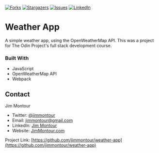 
<!--
***
Do a search and replace for the following:
weather-app,
weather-app,
Weather App,
A simple weather app, using the OpenWeatherMap API.  This was a project for The Odin Project's full stack development course.
-->

[![Forks][forks-shield]][forks-url]
[![Stargazers][stars-shield]][stars-url]
[![Issues][issues-shield]][issues-url]
[![LinkedIn][linkedin-shield]][linkedin-url]

# Weather App

A simple weather app, using the OpenWeatherMap API.  This was a project for The Odin Project's full stack development course.

### Built With

* JavaScript
* OpenWeatherMap API
* Webpack

<!-- CONTACT -->
## Contact

Jim Montour

* Twitter: [@jimmontour](https://twitter.com/jimmontour)
* Email: jimmontour@gmail.com
* LinkedIn: [Jim Montour](https://linkedin.com/jimmontour)
* Website: [JimMontour.com](https://jimmontour.com)

Project Link: [https://github.com/jimmontour/weather-app](https://github.com/jimmontour/weather-app)

<!-- MARKDOWN LINKS & IMAGES -->
<!-- https://www.markdownguide.org/basic-syntax/#reference-style-links -->
[contributors-shield]: https://img.shields.io/github/contributors/jimmontour/weather-app.svg?style=for-the-badge
[contributors-url]: https://github.com/jimmontour/weather-app/graphs/contributors
[forks-shield]: https://img.shields.io/github/forks/jimmontour/weather-app.svg?style=for-the-badge
[forks-url]: https://github.com/jimmontour/weather-app/network/members
[stars-shield]: https://img.shields.io/github/stars/jimmontour/weather-app.svg?style=for-the-badge
[stars-url]: https://github.com/jimmontour/weather-app/stargazers
[issues-shield]: https://img.shields.io/github/issues/jimmontour/weather-app.svg?style=for-the-badge
[issues-url]: https://github.com/jimmontour/weather-app/issues
[license-shield]: https://img.shields.io/github/license/jimmontour/weather-app.svg?style=for-the-badge
[license-url]: https://github.com/jimmontour/weather-app/blob/master/LICENSE.txt
[linkedin-shield]: https://img.shields.io/badge/-LinkedIn-black.svg?style=for-the-badge&logo=linkedin&colorB=555
[linkedin-url]: https://linkedin.com/in/jimmontour
